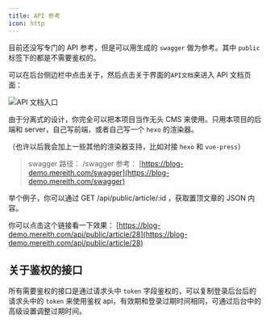 ```yaml
---
title: API 参考
icon: http
---
```


目前还没写专门的 API 参考，但是可以用生成的 `swagger` 做为参考。其中 `public` 标签下的都是不需要鉴权的。

可以在后台侧边栏中点击关于，然后点击关于界面的`API文档`来进入 API 文档页面：

![API 文档入口](https://pic.mereith.com/img/0b487fe87735562feff3825b040c5353.clipboard-2022-08-29.png)

由于分离式的设计，你完全可以把本项目当作无头 CMS 来使用。只用本项目的后端和 server，自己写前端，或者自己写一个 `hexo` 的渲染器。

（也许以后我会加上一些其他的渲染器支持，比如对接 `hexo` 和 `vue-press`）

> swagger 路径： /swagger
> 参考： [https://blog-demo.mereith.com/swagger](https://blog-demo.mereith.com/swagger)

举个例子，你可以通过 GET /api/public/article/:id ，获取置顶文章的 JSON 内容。

你可以点击这个链接看一下效果： [https://blog-demo.mereith.com/api/public/article/28](https://blog-demo.mereith.com/api/public/article/28)

## 关于鉴权的接口

所有需要鉴权的接口是通过请求头中 `token` 字段鉴权的，可以复制登录后台后的请求头中的 `token` 来使用鉴权 api，有效期和登录过期时间相同，可通过后台中的高级设置调整过期时间。